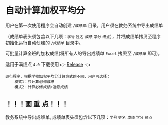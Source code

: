 # 自动计算加权平均分
用户在第一次使用程序会自动创建 `/成绩单` 目录，用户须在教务系统中导出成绩单

（成绩单表头须包含以下几项：`学号` `姓名` `成绩` `学分` `绩点`），并将成绩单拷贝至程序初始化运行自动创建的 `/成绩单` 目录中。

可批量计算全班的加权成绩(将所有人的导出成绩单 `Excel` 拷贝至 `/成绩单` 即可)。

适用于满绩点 `4.0` 下载使用 👉 [Release](https://github.com/lv101/weight-average/releases) 👈

	运行程序，根据学校加权平均分计算方式的不同，用户可选择：
	    模式1：只计算必修成绩
	    模式2：计算必修成绩+选修成绩

## ！！！画  重  点！！！
	
教务系统中导出成绩单, 成绩单表头须包含以下几项：`学号` `姓名` `成绩` `学分` `绩点`
